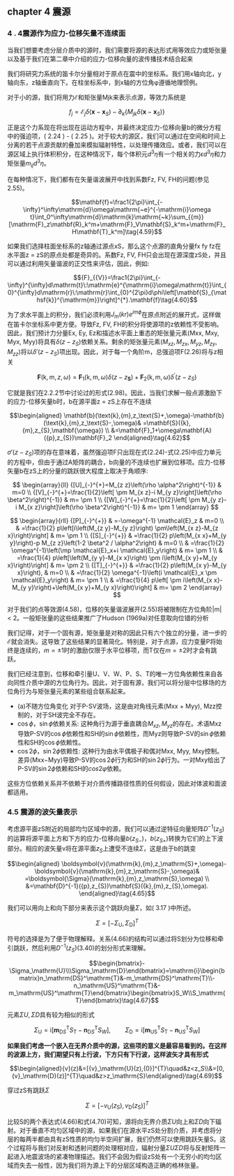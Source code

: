 ## chapter 4 震源

### 4 . 4震源作为应力-位移矢量不连续面
当我们想要考虑分层介质中的源时，我们需要将源的表达形式用等效应力或矩张量以及基于我们在第二章中介绍的应力-位移向量的波传播技术结合起来

我们将研究力系统的笛卡尔分量相对于原点在震中的坐标系。我们用x轴向北，y轴向东，z轴垂直向下。在柱坐标系中，到x轴的方位角φ遵循地理惯例。

对于小的源，我们将用力$\mathcal{E}$和矩张量Mjk来表示点源，等效力系统是

$$f_j=\mathcal{E}_j\delta(\mathbf{x}-\mathbf{x}_S)-\partial_k\{{M}_{jk}\delta(\mathbf{x}-\mathbf{x}_S)\}\tag{4.58}$$

正是这个力系现在将出现在运动方程中，并最终决定应力-位移向量b的微分方程中的强迫项，( 2.24 ) - ( 2.25 )。对于较大的源区，我们可以通过在空间和时间上分离的若干点源贡献的叠加来模拟辐射特性，以处理传播效应。或者，我们可以在源区域上执行体积积分，在这种情况下，每个体积元$d^3\eta$有一个相关的力$\epsilon d^3\eta$和力矩张量$m_{ij}d^3\eta$。

在每种情况下，我们都有在矢量谐波展开中找到系数Fz, FV, FH的问题(参见2.55)。

$$\mathbf{f}=\frac1{2\pi}\int_{-\infty}^\infty\mathrm{d}\omega\mathrm{~e}^{-\mathrm{i}\omega t}\int_0^\infty\mathrm{d}\mathrm{k}\mathrm{~k}\sum_{{m}}[\mathrm{F}_z\mathbf{R}_k^m+\mathrm{F}_V\mathbf{S}_k^m+\mathrm{F}_H\mathbf{T}_k^m]\tag{4.59}$$

如果我们选择柱面坐标系的z轴通过源点xS，那么这个点源的直角分量fx fy fz在水平面z = zS的原点处都是奇异的。系数Fz, FV, FH只会出现在源深度zS处，并且可以通过利用矢量谐波的正交性来评估，因此，例如:

$${F}_{{V}}=\frac1{2\pi}\int_{-\infty}^{\infty}d\mathrm{t}\:\mathrm{e}^{\mathrm{i}\omega\mathrm{t}}\int_{0}^{\infty}d\mathrm{r}\:\mathrm{r}\int_{0}^{2\pi}d\phi\left[\mathbf{S}_{\mathsf{k}}^{\mathrm{m}}\right]^{*}.\mathbf{f}\tag{4.60}$$

为了求水平面上的积分，我们必须利用$J_m(kr)e^{im\phi}$在原点附近的展开式，这样做在笛卡尔坐标系中更方便。导致Fz, FV, FH的积分将使源项的z依赖性不受影响。因此，我们预计力分量Ex, Ey, Ez和描述水平面上重态的矩张量元素(Mxx, Mxy, Myx, Myy)将具有$\delta(z−z_S)$依赖关系。剩余的矩张量元素$(M_{xz}, M_{zx}, M_{yz}, M_{zy}, M_{zz})$将以$\delta '(z−z_S)$项出现。因此，对于每一个角阶m，总强迫项F(2.26)将与z相关

$$\mathbf{F}(\text{k},\text{m},z,\omega)=\mathbf{F}_1(\text{k},\text{m},\omega)\delta(z-z_{\mathbf{S}})+\mathbf{F}_2(\text{k},\text{m},\omega)\delta^{\prime}(z-z_{{S}})\tag{4.61}$$

它就是我们在2.2.2节中讨论过的形式(2.98)。因此，当我们求解一般点源激励下的应力-位移矢量b时，b在源平面z = zS上存在不连续

$$\begin{aligned}
\mathbf{b}(\text{k},{m},z_\text{S}+,\omega)-\mathbf{b}(\text{k},{m},z_\text{S}-,\omega)& =\mathbf{S}({k},{m},z_{S},\mathbf{\omega})  \\
&=\mathbf{F}_1+\omega\mathbf{A}({p},z_{S})\mathbf{F}_2
\end{aligned}\tag{4.62}$$

$\sigma'(z−z_S)$项的存在意味着，虽然强迫项F只出现在式(2.24)-式(2.25)中应力单元的方程中，但由于通过A矩阵的耦合，b向量的不连续也扩展到位移项。应力-位移矢量b在zS上的分量的跳跃很大程度上取决于角顺序:

$$
\begin{array}{ll}
{[U]_{-}^{+}=M_{z z}\left(\rho \alpha^2\right)^{-1}} & m=0 \\
{[V]_{-}^{+}=\frac{1}{2}\left[ \pm M_{x z}-i M_{y z}\right]\left(\rho \beta^2\right)^{-1}} & m= \pm 1 \\
{[W]_{-}^{+}=\frac{1}{2}\left[ \pm M_{y z}-i M_{x z}\right]\left(\rho \beta^2\right)^{-1}} & m= \pm 1
\end{array}
$$



$$
\begin{array}{rll}
{[P]_{-}^{+}} & =-\omega^{-1} \mathcal{E}_z &  m=0 \\
& =\frac{1}{2} p\left[i\left(M_{z y}-M_{y z}\right) \pm\left(M_{x z}-M_{z x}\right)\right] &  m= \pm 1 \\
{[S]_{-}^{+}} & =\frac{1}{2} p\left(M_{x x}+M_{y y}\right)-p M_{z z}\left(1-2 \beta^2 / \alpha^2\right) &  m=0 \\
& =\frac{1}{2} \omega^{-1}\left(\mp \mathcal{E}_x+i \mathcal{E}_y\right) & m= \pm 1 \\
& =\frac{1}{4} p\left[\left(M_{y y}-M_{x x}\right) \pm i\left(M_{x y}+M_{y x}\right)\right] &  m= \pm 2 \\
{[T]_{-}^{+}} & =\frac{1}{2} p\left(M_{x y}-M_{y x}\right),  & m=0 \\
& =\frac{1}{2} \omega^{-1}\left(i \mathcal{E}_x \pm \mathcal{E}_y\right)  & m= \pm 1 \\
& =\frac{1}{4} p\left[ \pm i\left(M_{x x}-M_{y y}\right)+\left(M_{x y}+M_{y x}\right)\right] & m= \pm 2
\end{array}
$$

对于我们的点等效源(4.58)，位移的矢量谐波展开(2.55)将被限制在方位角阶|m| < 2。一般矩张量的这些结果推广了Hudson (1969a)对任意取向位错的分析

我们记得，对于一个固有源，矩张量是对称的因此只有六个独立的分量，进一步的$\mathcal E$就会消失。这导致了这些结果的显著简化。特别是，对于点源，应力变量P将始终是连续的，$m =\pm 1$时的激励仅限于水平位移项，而T仅在$m =\pm 2$时才会有跳跃。

我们已经注意到，位移和牵引量U、V、W、P、S、T的唯一方位角依赖性来自各向同性介质中源的方位角行为。因此，对于固有源，我们可以将分层中位移场的方位角行为与矩张量元素的某些组合联系起来。

- (a)不随方位角变化
  对于P-SV波场，这是由对角线元素(Mxx + Myy), Mzz控制的，对于SH波完全不存在。
- $\cos\phi， \sin\phi$依赖关系:
  这种角行为源于垂直耦合$M_{xz}, M_{yz}$的存在。术语Mxz导致P-SV的$\cos \phi$依赖性和SH的$\sin \phi$依赖性，而Myz则导致P-SV的$\sin\phi$依赖性和SH的$\cos \phi$依赖性。
- $\cos 2\phi， \sin 2\phi$依赖性:
  这种行为由水平偶极子和偶对Mxx, Myy, Mxy控制。差异(Mxx−Myy)导致P-SV的$\cos 2\phi$行为和SH的$\sin 2\phi$行为。一对Mxy给出了P-SV的$\sin 2\phi$依赖和SH的$cos 2φ$依赖。

这些方位依赖关系并不依赖于对介质传播路径性质的任何假设，因此对体波和面波都适用。

### 4.5 震源的波矢量表示

考虑源平面zS附近的局部均匀区域中的源，我们可以通过逆特征向量矩阵$D^{−1}(z_S)$的运算将源平面上方和下方的应力-位移向量$b(z_{S−})，b(z_{S+})$转换为它们的上下波部分。相应的波矢量v将在源平面$z_S$上遭受不连续$\Sigma$，这是由于b的跳变

$$\begin{aligned}
\boldsymbol{v}(\mathrm{k},{m},z_\mathrm{S}+,\omega)-\boldsymbol{v}(\mathrm{k},{m},z_\mathrm{S}-,\omega)& =\boldsymbol{\Sigma}(\mathrm{k},{m},z_\mathrm{S},\omega)  \\
&=\mathbf{D}^{-1}({p},z_{S})\mathbf{S}({k},{m},z_{S},\omega).
\end{aligned}\tag{4.65}$$

我们可以用向上和向下部分来表示这个跳跃向量$\Sigma$，如( 3.17 )中所述。

$$\Sigma=[-\Sigma_{\mathrm{U}},\Sigma_{\mathrm{D}}]^{{T}}\tag{4.66}$$

符号的选择是为了便于物理解释。关系(4.66)的结构可以通过将S划分为位移和牵引跳跃，然后利用$D^{−1}(z_S)$(3.40)的划分形式来理解。

$$\begin{bmatrix}-\Sigma_\mathrm{U}\\\Sigma_\mathrm{D}\end{bmatrix}=\mathrm{i}\begin{bmatrix}n_\mathrm{DS}^\mathrm{T}&-m_\mathrm{DS}^\mathrm{T}\\-n_\mathrm{US}^\mathrm{T}&-m_\mathrm{US}^\mathrm{T}\end{bmatrix}\begin{bmatrix}S_W\\S_\mathrm{T}\end{bmatrix}\tag{4.67}$$

元素$\Sigma U, \Sigma D$具有较为相似的形式

$$\Sigma_{\mathrm{U}}=\mathrm{i}[\mathbf{m}_{\mathrm{D}S}^\mathrm{T}S_\mathrm{T}-\mathbf{n}_{\mathrm{D}S}^\mathrm{T}S_{W}],\quad\quad\Sigma_\mathrm{D}=\mathrm{i}[\mathbf{m}_\mathrm{US}^\mathrm{T}S_\mathrm{T}-\mathbf{n}_{\mathrm{U}S}^\mathrm{T}S_{W}]\tag{4.68}$$

**如果我们考虑一个嵌入在无界介质中的源，这些项的意义是最容易看到的。在这样的波源上方，我们期望只有上行波，下方只有下行波，这样波矢才具有形式**

$$\begin{aligned}{v}(z)&=[{v}_\mathrm{U}(z),{0}]^{T}\quad&z<z_S\\&=[0,{v}_\mathrm{D}(z)]^{T}\quad&z>z_\mathrm{S}\end{aligned}\tag{4.69}$$

穿过zS有跳跃$\Sigma$

$$\Sigma=[-v_\mathrm{U}(z_\mathrm{S}),v_\mathrm{D}(z_\mathrm{S})]^{T}\tag{4.70}$$

比较S的两个表达式(4.66)和式(4.70)可知，源将向无界介质$\Sigma U$向上和$\Sigma D$向下辐射。对于垂直不均匀区域中的源，如果我们在源水平zS处分割介质，并考虑将分层的每两半都由具有zS性质的均匀半空间扩展，我们仍然可以使用跳跃矢量S。这个过程将与我们对反射和透射问题的处理相对应，辐射分量$\Sigma U \Sigma D$将与反射矩阵一起进入地震波场的紧凑物理描述。我们不会因为假设zS处有一个无穷小的均匀区域而失去一般性，因为我们将为源上下的分层区域构造正确的格林张量。